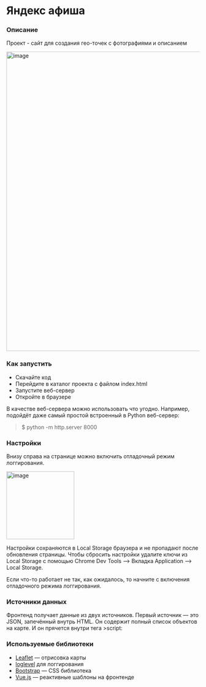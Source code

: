 # Яндекс афиша

### Описание

Проект - сайт для создания гео-точек с фотографиями и описанием

<img width="781" alt="image" src="https://user-images.githubusercontent.com/58893102/194596161-8b56ce6e-f110-412d-9584-4251f686e551.png">

### Как запустить
- Скачайте код
- Перейдите в каталог проекта с файлом index.html
- Запустите веб-сервер
- Откройте в браузере

В качестве веб-сервера можно использовать что угодно. Например, подойдёт даже самый простой встроенный в Python веб-сервер:

>$ python -m http.server 8000

### Настройки
Внизу справа на странице можно включить отладочный режим логгирования.

<img width="177" alt="image" src="https://user-images.githubusercontent.com/58893102/194594930-09a736a1-63d4-4157-9f24-ac158668e2c5.png">

Настройки сохраняются в Local Storage браузера и не пропадают после обновления страницы. Чтобы сбросить настройки удалите ключи из Local Storage с помощью Chrome Dev Tools —> Вкладка Application —> Local Storage.

Если что-то работает не так, как ожидалось, то начните с включения отладочного режима логгирования.


### Источники данных

Фронтенд получает данные из двух источников. Первый источник — это JSON, запечённый внутрь HTML. Он содержит полный список объектов на карте. И он прячется внутри тега >script:

### Используемые библиотеки

* [Leaflet](https://leafletjs.com/) — отрисовка карты
* [loglevel](https://www.npmjs.com/package/loglevel) для логгирования
* [Bootstrap](https://getbootstrap.com/) — CSS библиотека
* [Vue.js](https://ru.vuejs.org/) — реактивные шаблоны на фронтенде






